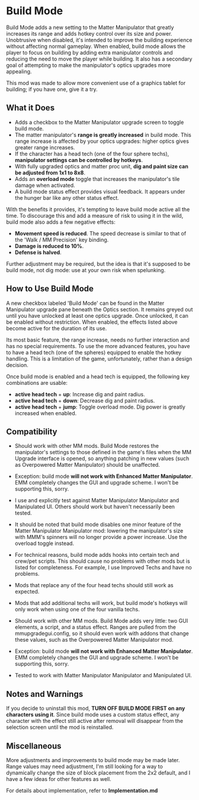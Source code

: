 # Build Mode

Build Mode adds a new setting to the Matter Manipulator that greatly increases its range and adds hotkey control over its size and power.  Unobtrusive when disabled, it's intended to improve the building experience without affecting normal gameplay.  When enabled, build mode allows the player to focus on building by adding extra manipulator controls and reducing the need to move the player while building.  It also has a secondary goal of attempting to make the manipulator's optics upgrades more appealing.

This mod was made to allow more convenient use of a graphics tablet for building; if you have one, give it a try.


## What it Does

* Adds a checkbox to the Matter Manipulator upgrade screen to toggle build mode.
* The matter manipulator's **range is greatly increased** in build mode.  This range increase is affected by your optics upgrades:  higher optics gives greater range increases.
* If the character has a head tech (one of the four sphere techs), **manipulator settings can be controlled by hotkeys**.
* With fully upgraded optics and matter proc unit, **dig and paint size can be adjusted from 1x1 to 8x8**.
* Adds an **overload mode** toggle that increases the manipulator's tile damage when activated.
* A build mode status effect provides visual feedback.  It appears under the hunger bar like any other status effect.

With the benefits it provides, it's tempting to leave build mode active all the time.  To discourage this and add a measure of risk to using it in the wild, build mode also adds a few negative effects:

* **Movement speed is reduced**.  The speed decrease is similar to that of the 'Walk / MM Precision' key binding.
* **Damage is reduced to 10%**.
* **Defense is halved**.

Further adjustment may be required, but the idea is that it's supposed to be build mode, not dig mode:  use at your own risk when spelunking.

## How to Use Build Mode
A new checkbox labeled 'Build Mode' can be found in the Matter Manipulator upgrade pane beneath the Optics section.  It remains greyed out until you have unlocked at least one optics upgrade.  Once unlocked, it can be enabled without restriction.  When enabled, the effects listed above become active for the duration of its use.  

Its most basic feature, the range increase, needs no further interaction and has no special requirements.  To use the more advanced features, you have to have a head tech (one of the spheres) equipped to enable the hotkey handling.  This is a limitation of the game, unfortunately, rather than a design decision.

Once build mode is enabled and a head tech is equipped, the following key combinations are usable:  

* **active head tech** + **up**:  Increase dig and paint radius.
* **active head tech** + **down**:  Decrease dig and paint radius.
* **active head tech** + **jump**:  Toggle overload mode.  Dig power is greatly increased when enabled.


## Compatibility

* Should work with other MM mods.  Build Mode restores the manipulator's settings to those defined in the game's files when the MM Upgrade interface is opened, so anything patching in new values (such as Overpowered Matter Manipulator) should be unaffected.
* Exception:  build mode **will not work with Enhanced Matter Manipulator**.  EMM completely changes the GUI and upgrade scheme.  I won't be supporting this, sorry.
* I use and explicitly test against Matter Manipulator Manipulator and Manipulated UI.  Others should work but haven't necessarily been tested.
* It should be noted that build mode disables one minor feature of the Matter Manipulator Manipulator mod:  lowering the manipulator's size with MMM's spinners will no longer provide a power increase.  Use the overload toggle instead.
* For technical reasons, build mode adds hooks into certain tech and crew/pet scripts.  This should cause no problems with other mods but is listed for completeness.  For example, I use Improved Techs and have no problems.
* Mods that replace any of the four head techs should still work as expected.
* Mods that add additional techs will work, but build mode's hotkeys will only work when using one of the four vanilla techs.

* Should work with other MM mods.  Build Mode adds very little:  two GUI elements, a script, and a status effect.  Ranges are pulled from the mmupgradegui.config, so it should even work with addons that change these values, such as the Overpowered Matter Manipulator mod.
* Exception:  build mode **will not work with Enhanced Matter Manipulator**.  EMM completely changes the GUI and upgrade scheme.  I won't be supporting this, sorry.
* Tested to work with Matter Manipulator Manipulator and Manipulated UI.

## Notes and Warnings

If you decide to uninstall this mod, **TURN OFF BUILD MODE FIRST on any characters using it**.  Since build mode uses a custom status effect, any character with the effect still active after removal will disappear from the selection screen until the mod is reinstalled.

## Miscellaneous

More adjustments and improvements to build mode may be made later.  Range values may need adjustment, I'm still looking for a way to dynamically change the size of block placement from the 2x2 default, and I have a few ideas for other features as well.

For details about implementation, refer to **Implementation.md**
